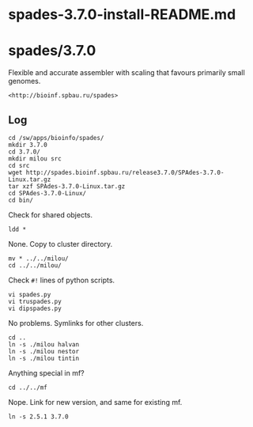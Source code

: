 # spades-3.7.0-install-README.md

spades/3.7.0
============

Flexible and accurate assembler with scaling that favours primarily small
genomes.

    <http://bioinf.spbau.ru/spades>

Log
---

    cd /sw/apps/bioinfo/spades/
    mkdir 3.7.0
    cd 3.7.0/
    mkdir milou src
    cd src
    wget http://spades.bioinf.spbau.ru/release3.7.0/SPAdes-3.7.0-Linux.tar.gz
    tar xzf SPAdes-3.7.0-Linux.tar.gz 
    cd SPAdes-3.7.0-Linux/
    cd bin/

Check for shared objects.

    ldd *

None.  Copy to cluster directory.

    mv * ../../milou/
    cd ../../milou/

Check `#!` lines of python scripts.

    vi spades.py 
    vi truspades.py 
    vi dipspades.py 

No problems.  Symlinks for other clusters.

    cd ..
    ln -s ./milou halvan
    ln -s ./milou nestor
    ln -s ./milou tintin

Anything special in mf?

    cd ../../mf

Nope.  Link for new version, and same for existing mf.

    ln -s 2.5.1 3.7.0

